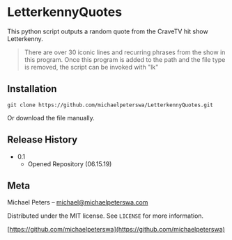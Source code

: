 # LetterkennyQuotes
This python script outputs a random quote from the CraveTV hit show Letterkenny.

> There are over 30 iconic lines and recurring phrases from the show in this program. Once this program is added to the path and the file type is removed, the script can be invoked with "lk"

## Installation

```
git clone https://github.com/michaelpeterswa/LetterkennyQuotes.git
```
Or download the file manually.

## Release History

* 0.1
    * Opened Repository (06.15.19)

## Meta

Michael Peters – michael@michaelpeterswa.com

Distributed under the MIT license. See ``LICENSE`` for more information.

[https://github.com/michaelpeterswa](https://github.com/michaelpeterswa)
